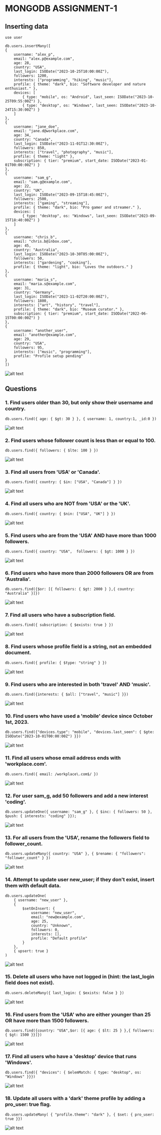 # MONGODB ASSIGNMENT-1
## Inserting data
```
use user

db.users.insertMany([
{
    username: "alex_p",
    email: "alex.p@example.com",
    age: 28,
    country: "USA",
    last_login: ISODate("2023-10-25T10:00:00Z"),
    followers: 1200,
    interests: ["programming", "hiking", "music"],
    profile: { theme: "dark", bio: "Software developer and nature enthusiast." },
    devices: [
        { type: "mobile", os: "Android", last_seen: ISODate("2023-10-25T09:55:00Z") },
        { type: "desktop", os: "Windows", last_seen: ISODate("2023-10-24T15:30:00Z") }
    ]
},
{
    username: "jane_doe",
    email: "jane.d@workplace.com",
    age: 34,
    country: "Canada",
    last_login: ISODate("2023-11-01T12:30:00Z"),
    followers: 850,
    interests: ["travel", "photography", "music"],
    profile: { theme: "light" },
    subscription: { tier: "premium", start_date: ISODate("2023-01-01T00:00:00Z") }
},
{
    username: "sam_g",
    email: "sam.g@example.com",
    age: 22,
    country: "UK",
    last_login: ISODate("2023-09-15T18:45:00Z"),
    followers: 2500,
    interests: ["gaming", "streaming"],
    profile: { theme: "dark", bio: "Pro gamer and streamer." },
    devices: [
        { type: "desktop", os: "Windows", last_seen: ISODate("2023-09-15T18:40:00Z") }
    ]
},
{
    username: "chris_b",
    email: "chris.b@inbox.com",
    age: 45,
    country: "Australia",
    last_login: ISODate("2023-10-30T05:00:00Z"),
    followers: 50,
    interests: ["gardening", "cooking"],
    profile: { theme: "light", bio: "Loves the outdoors." }
},
{
    username: "maria_s",
    email: "maria.s@example.com",
    age: 31,
    country: "Germany",
    last_login: ISODate("2023-11-02T20:00:00Z"),
    followers: 1800,
    interests: ["art", "history", "travel"],
    profile: { theme: "dark", bio: "Museum curator." },
    subscription: { tier: "premium", start_date: ISODate("2022-06-15T00:00:00Z") }
},
{
    username: "another_user",
    email: "another@example.com",
    age: 29,
    country: "USA",
    followers: 95,
    interests: ["music", "programming"],
    profile: "Profile setup pending"
}
])
```
![alt text](image.png)
## Questions
### 1.	Find users older than 30, but only show their username and country.
```
db.users.find({ age: { $gt: 30 } }, { username: 1, country:1, _id:0 })
```
![alt text](image-1.png)
 
### 2.	Find users whose follower count is less than or equal to 100.
```
db.users.find({ followers: { $lte: 100 } })
```
![alt text](image-2.png)
### 3.	Find all users from 'USA' or 'Canada'.
```
db.users.find({ country: { $in: ["USA", "Canada"] } })
```
![alt text](image-3.png)
### 4.	Find all users who are NOT from 'USA' or the 'UK'.
```
db.users.find({ country: { $nin: ["USA", "UK"] } })
```
![alt text](image-4.png)
### 5.	Find users who are from the 'USA' AND have more than 1000 followers.
```
db.users.find({ country: "USA",  followers: { $gt: 1000 } })
```
![alt text](image-5.png) 
### 6.	Find users who have more than 2000 followers OR are from 'Australia'.
```
db.users.find({$or: [{ followers: { $gt: 2000 } },{ country: "Australia" }]})
```
![alt text](image-6.png)
### 7.	Find all users who have a subscription field.
```
db.users.find({ subscription: { $exists: true } })
```
![alt text](image-7.png)
### 8.	Find users whose profile field is a string, not an embedded document.
```
db.users.find({ profile: { $type: "string" } })
```
![alt text](image-8.png)
### 9.	Find users who are interested in both 'travel' AND 'music'.
```
db.users.find({interests: { $all: ["travel", "music"] }})
```
![alt text](image-9.png)
### 10.	Find users who have used a 'mobile' device since October 1st, 2023.
```
db.users.find({"devices.type": "mobile", "devices.last_seen": { $gte: ISODate("2023-10-01T00:00:00Z") }})
```
![alt text](image-10.png) 
### 11.	Find all users whose email address ends with 'workplace.com'.
```
db.users.find({ email: /workplace\.com$/ })
```
![alt text](image-11.png)
### 12.	For user sam_g, add 50 followers and add a new interest 'coding'.
```
db.users.updateOne({ username: "sam_g" }, { $inc: { followers: 50 }, $push: { interests: "coding" }});
```
![alt text](image-12.png)
### 13.	For all users from the 'USA', rename the followers field to follower_count.
```
db.users.updateMany({ country: "USA" }, { $rename: { "followers": "follower_count" } })
```
![alt text](image-13.png)
### 14.	Attempt to update user new_user; if they don't exist, insert them with default data.
```
db.users.updateOne(
    { username: "new_user" },
    {
        $setOnInsert: {
            username: "new_user",
            email: "new@example.com",
            age: 25,
            country: "Unknown",
            followers: 0,
            interests: [],
            profile: "Default profile"
        }
    },
    { upsert: true }
)
```
![alt text](image-14.png)

### 15.	Delete all users who have not logged in (hint: the last_login field does not exist).
```
db.users.deleteMany({ last_login: { $exists: false } })
```
![alt text](image-15.png)
### 16.	Find users from the 'USA' who are either younger than 25 OR have more than 1500 followers.
```
db.users.find({country: "USA",$or: [{ age: { $lt: 25 } },{ followers: { $gt: 1500 }}]})
```
![alt text](image-16.png)
### 17.	Find all users who have a 'desktop' device that runs 'Windows'.
```
db.users.find({ "devices": { $elemMatch: { type: "desktop", os: "Windows" }}})
```
![alt text](image-17.png)
### 18.	Update all users with a 'dark' theme profile by adding a pro_user: true flag.
```
db.users.updateMany( { "profile.theme": "dark" }, { $set: { pro_user: true }})
```
![alt text](image-18.png)